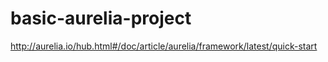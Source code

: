 # basic-aurelia-project

http://aurelia.io/hub.html#/doc/article/aurelia/framework/latest/quick-start
